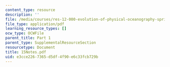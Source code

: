 ```yaml
---
content_type: resource
description: ''
file: /media/courses/res-12-000-evolution-of-physical-oceanography-spring-2007/e3cce2267365d5df4f90e6c33fcb729b_15Notes.pdf
file_type: application/pdf
learning_resource_types: []
ocw_type: OCWFile
parent_title: Part 1
parent_type: SupplementalResourceSection
resourcetype: Document
title: 15Notes.pdf
uid: e3cce226-7365-d5df-4f90-e6c33fcb729b
---
```

